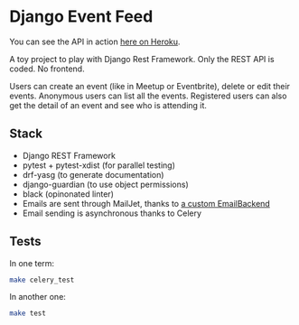 # Django Event Feed

You can see the API in action [here on Heroku](https://django-event-feed.herokuapp.com/doc/).

A toy project to play with Django Rest Framework.
Only the REST API is coded. No frontend.

Users can create an event (like in Meetup or Eventbrite), delete or edit their events.
Anonymous users can list all the events.
Registered users can also get the detail of an event and see who is attending it.

## Stack

* Django REST Framework
* pytest + pytest-xdist (for parallel testing)
* drf-yasg (to generate documentation)
* django-guardian (to use object permissions)
* black (opinonated linter)
* Emails are sent through MailJet, thanks to [a custom EmailBackend](core/email_backends.py)
* Email sending is asynchronous thanks to Celery

## Tests

In one term:

```bash
make celery_test
```

In another one:

```bash
make test
```
